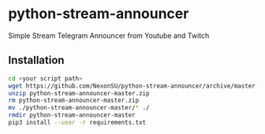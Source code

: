 # python-stream-announcer
Simple Stream Telegram Announcer from Youtube and Twitch

## Installation
```bash
cd <your script path>
wget https://github.com/NexonSU/python-stream-announcer/archive/master.zip
unzip python-stream-announcer-master.zip
rm python-stream-announcer-master.zip
mv ./python-stream-announcer-master/* ./
rmdir python-stream-announcer-master
pip3 install --user -r requirements.txt
